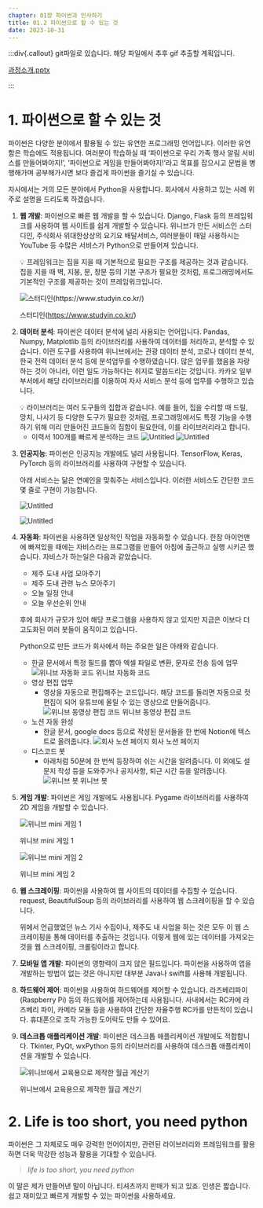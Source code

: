 ```yaml
---
chapter: 01장 파이썬과 인사하기
title: 01.2 파이썬으로 할 수 있는 것
date: 2023-10-31
---
```


:::div{.callout}
git파일로 있습니다. 해당 파일에서 추후 gif 추출할 계획입니다.

[과정소개.pptx](https://s3-us-west-2.amazonaws.com/secure.notion-static.com/94c72c7a-f5f7-4ad5-857e-9017bc6a0a0f/%EA%B3%BC%EC%A0%95%EC%86%8C%EA%B0%9C.pptx)

:::

# 1. 파이썬으로 할 수 있는 것

파이썬은 다양한 분야에서 활용될 수 있는 유연한 프로그래밍 언어입니다. 이러한 유연함은 학습에도 적용됩니다. 여러분이 학습하실 때 ‘파이썬으로 우리 가족 행사 알림 서비스를 만들어봐야지!’, ‘파이썬으로 게임을 만들어봐야지!’라고 목표를 잡으시고 문법을 병행해가며 공부해가시면 보다 즐겁게 파이썬을 즐기실 수 있습니다.

자사에서는 거의 모든 분야에서 Python을 사용합니다. 회사에서 사용하고 있는 사례 위주로 설명을 드리도록 하겠습니다.

1. **웹 개발**: 파이썬으로 빠른 웹 개발을 할 수 있습니다. Django, Flask 등의 프레임워크를 사용하여 웹 사이트를 쉽게 개발할 수 있습니다. 위니브가 만든 서비스인 스터디인, 주식회사 위대한상상의 요기요 배달서비스, 여러분들이 매일 사용하시는 YouTube 등 수많은 서비스가 Python으로 만들어져 있습니다.

   <aside>
   💡 프레임워크는 집을 지을 때 기본적으로 필요한 구조를 제공하는 것과 같습니다. 집을 지을 때 벽, 지붕, 문, 창문 등의 기본 구조가 필요한 것처럼, 프로그래밍에서도 기본적인 구조를 제공하는 것이 프레임워크입니다.

   </aside>

   ![스터디인(https://www.studyin.co.kr/)](https://s3-us-west-2.amazonaws.com/secure.notion-static.com/dd46f6aa-19ff-4e44-9a94-53e8ae9799db/Untitled.png)

   스터디인(https://www.studyin.co.kr/)

2. **데이터 분석**: 파이썬은 데이터 분석에 널리 사용되는 언어입니다. Pandas, Numpy, Matplotlib 등의 라이브러리를 사용하여 데이터를 처리하고, 분석할 수 있습니다. 이런 도구를 사용하여 위니브에서는 관광 데이터 분석, 코로나 데이터 분석, 한국 전력 데이터 분석 등에 분석업무를 수행하였습니다. 많은 업무를 했음을 자랑하는 것이 아니라, 이런 일도 가능하다는 취지로 말씀드리는 것입니다. 카카오 일부 부서에서 해당 라이브러리를 이용하여 자사 서비스 분석 등에 업무를 수행하고 있습니다.

   <aside>
   💡 라이브러리는 여러 도구들의 집합과 같습니다. 예를 들어, 집을 수리할 때 드릴, 망치, 나사기 등 다양한 도구가 필요한 것처럼, 프로그래밍에서도 특정 기능을 수행하기 위해 미리 만들어진 코드들의 집합이 필요한데, 이를 라이브러리라고 합니다.

   </aside>

   - 이력서 100개를 빠르게 분석하는 코드
     ![Untitled](https://s3-us-west-2.amazonaws.com/secure.notion-static.com/0a5d801c-862a-491c-a8e1-6d9e811df9cb/Untitled.png)
     ![Untitled](https://s3-us-west-2.amazonaws.com/secure.notion-static.com/f4c60ca1-dd7e-45b1-9ece-3ff8e6fc202e/Untitled.png)

3. **인공지능**: 파이썬은 인공지능 개발에도 널리 사용됩니다. TensorFlow, Keras, PyTorch 등의 라이브러리를 사용하여 구현할 수 있습니다.

   아래 서비스는 닮은 연예인을 맞춰주는 서비스입니다. 이러한 서비스도 간단한 코드 몇 줄로 구현이 가능합니다.

   ![Untitled](https://s3-us-west-2.amazonaws.com/secure.notion-static.com/ee645460-7080-4f38-b5b4-4b26b4ce4532/Untitled.png)

   ![Untitled](https://s3-us-west-2.amazonaws.com/secure.notion-static.com/b65b8659-3af7-474b-b7e4-3684b0ad00fa/Untitled.png)

4. **자동화**: 파이썬을 사용하면 일상적인 작업을 자동화할 수 있습니다. 한참 아이언맨에 빠져있을 때에는 자비스라는 프로그램을 만들어 아침에 출근하고 실행 시키곤 했습니다. 자비스가 하는일은 다음과 같았습니다.

   - 제주 도내 사업 모아주기
   - 제주 도내 관련 뉴스 모아주기
   - 오늘 일정 안내
   - 오늘 우선순위 안내

   후에 회사가 규모가 있어 해당 프로그램을 사용하지 않고 있지만 지금은 이보다 더 고도화된 여러 봇들이 움직이고 있습니다.

   Python으로 만든 코드가 회사에서 하는 주요한 일은 아래와 같습니다.

   - 한글 문서에서 특정 필드를 뽑아 엑셀 파일로 변환, 문자로 전송 등에 업무
     ![위니브 자동화 코드](https://s3-us-west-2.amazonaws.com/secure.notion-static.com/77222ca9-a1b3-459b-9f75-4e4fec842d9d/Untitled.png)
     위니브 자동화 코드
   - 영상 편집 업무
     - 영상을 자동으로 편집해주는 코드입니다. 해당 코드를 돌리면 자동으로 컷 편집이 되어 유튜브에 올릴 수 있는 영상으로 만들어줍니다.
       ![위니브 동영상 편집 코드](https://s3-us-west-2.amazonaws.com/secure.notion-static.com/b8cc9f8a-c867-472b-9914-06d802d87240/Untitled.png)
       위니브 동영상 편집 코드
   - 노션 자동 완성
     - 한글 문서, google docs 등으로 작성된 문서들을 한 번에 Notion에 텍스트로 올려줍니다.
       ![회사 노션 페이지](https://s3-us-west-2.amazonaws.com/secure.notion-static.com/b73803d0-5a12-40b5-a822-f93e9349e6f5/Untitled.png)
       회사 노션 페이지
   - 디스코드 봇
     - 아래처럼 50분에 한 번씩 등장하여 쉬는 시간을 알려줍니다. 이 외에도 설문지 작성 등을 도와주거나 공지사항, 퇴근 시간 등을 알려줍니다.
       ![위니브 봇](https://s3-us-west-2.amazonaws.com/secure.notion-static.com/1a2dfcde-bde1-4731-ba04-581b21f3c3c2/Untitled.png)
       위니브 봇

5. **게임 개발**: 파이썬은 게임 개발에도 사용됩니다. Pygame 라이브러리를 사용하여 2D 게임을 개발할 수 있습니다.

   ![위니브 mini 게임 1](https://s3-us-west-2.amazonaws.com/secure.notion-static.com/bdbb4fd1-87f4-4c7d-aad4-b2b5db481e34/Untitled.png)

   위니브 mini 게임 1

   ![위니브 mini 게임 2](https://s3-us-west-2.amazonaws.com/secure.notion-static.com/9540ffc3-f661-4740-a9d2-ef8f6b87caac/Untitled.png)

   위니브 mini 게임 2

6. **웹 스크레이핑**: 파이썬을 사용하여 웹 사이트의 데이터를 수집할 수 있습니다. request, BeautifulSoup 등의 라이브러리를 사용하여 웹 스크레이핑을 할 수 있습니다.

   위에서 언급했었던 뉴스 기사 수집이나, 제주도 내 사업을 하는 것은 모두 이 웹 스크레이핑을 통해 데이터를 추출하는 것입니다. 이렇게 웹에 있는 데이터를 가져오는 것을 웹 스크레이핑, 크롤링이라고 합니다.

7. **모바일 앱 개발**: 파이썬의 영향력이 크지 않은 필드입니다. 파이썬을 사용하여 앱을 개발하는 방법이 없는 것은 아니지만 대부분 Java나 swift를 사용해 개발됩니다.
8. **하드웨어 제어**: 파이썬을 사용하여 하드웨어를 제어할 수 있습니다. 라즈베리파이(Raspberry Pi) 등의 하드웨어를 제어하는데 사용됩니다. 사내에서는 RC카에 라즈베리 파이, 카메라 모듈 등을 사용하여 간단한 자율주행 RC카를 만든적이 있습니다. 휴대폰으로 조작 가능한 도어락도 만들 수 있어요.
9. **데스크톱 애플리케이션 개발**: 파이썬은 데스크톱 애플리케이션 개발에도 적합합니다. Tkinter, PyQt, wxPython 등의 라이브러리를 사용하여 데스크톱 애플리케이션을 개발할 수 있습니다.

   ![위니브에서 교육용으로 제작한 월급 계산기](https://s3-us-west-2.amazonaws.com/secure.notion-static.com/96bbe657-db85-4e0f-b4b3-d7a63c3d8687/Untitled.png)

   위니브에서 교육용으로 제작한 월급 계산기

# 2. Life is too short, you need python

파이썬은 그 자체로도 매우 강력한 언어이지만, 관련된 라이브러리와 프레임워크를 활용하면 더욱 막강한 성능과 활용을 기대할 수 있습니다.

> _life is too short, you need python_

이 말은 제가 만들어낸 말이 아닙니다. 티셔츠까지 판매가 되고 있죠. 인생은 짧습니다. 쉽고 재미있고 빠르게 개발할 수 있는 파이썬을 사용하세요.
